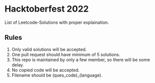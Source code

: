 # Hacktoberfest 2022
List of Leetcode-Solutions with proper explaination.
## Rules 
1. Only valid solutions will be accepted.
2. One pull request should have minimum of 5 solutions.
3. This repo is maintained by only a few member, so there will be some delay.
4. No copied code will be accepted.
5. Filename should be (ques_code)_(language).
